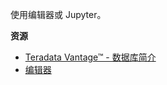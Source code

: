 使用编辑器或 Jupyter。

**资源**

-   [Teradata Vantage™ - 数据库简介](https://docs.teradata.com/search/all?query=Teradata+Vantage%25E2%2584%25A2+-+Database+Introduction&content-lang=en-US)
-   [编辑器](https://docs.teradata.com/search/all?query=编辑器&content-lang=en-US)
